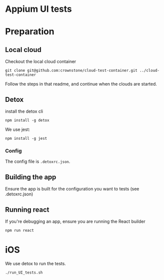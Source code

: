 # Appium UI tests

# Preparation


## Local cloud

Checkout the local cloud container

```
git clone git@github.com:crownstone/cloud-test-container.git ../cloud-test-container
```

Follow the steps in that readme, and continue when the clouds are started.

## Detox

install the detox cli
```
npm install -g detox
```

We use jest:
```
npm install -g jest
```

### Config

The config file is `.detoxrc.json`.

## Building the app

Ensure the app is built for the configuration you want to tests (see .detoxrc.json)

## Running react
If you're debugging an app, ensure you are running the React builder
```
npm run react
```

# iOS

We use detox to run the tests.

```
./run_UI_tests.sh
```

